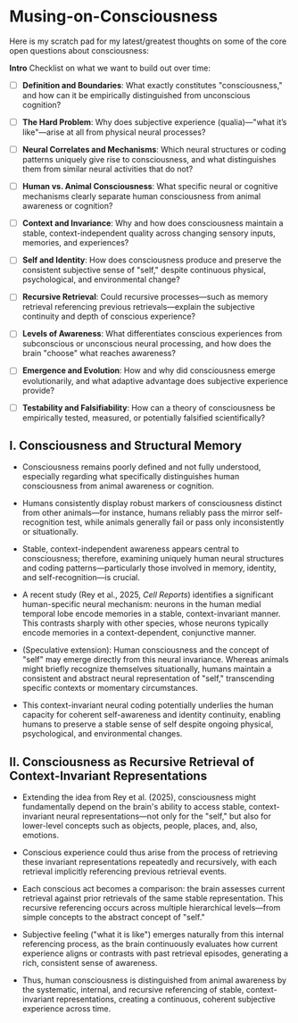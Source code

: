 # Musing-on-Consciousness

Here is my scratch pad for my latest/greatest thoughts on some of the core open questions about consciousness:

**Intro**
Checklist on what we want to build out over time:
- [ ] **Definition and Boundaries**: What exactly constitutes "consciousness," and how can it be empirically distinguished from unconscious cognition?
- [ ] **The Hard Problem**: Why does subjective experience (qualia)—"what it’s like"—arise at all from physical neural processes?
- [ ] **Neural Correlates and Mechanisms**: Which neural structures or coding patterns uniquely give rise to consciousness, and what distinguishes them from similar neural activities that do not?
- [ ] **Human vs. Animal Consciousness**: What specific neural or cognitive mechanisms clearly separate human consciousness from animal awareness or cognition?
- [ ] **Context and Invariance**: Why and how does consciousness maintain a stable, context-independent quality across changing sensory inputs, memories, and experiences?
- [ ] **Self and Identity**: How does consciousness produce and preserve the consistent subjective sense of "self," despite continuous physical, psychological, and environmental change?
- [ ] **Recursive Retrieval**: Could recursive processes—such as memory retrieval referencing previous retrievals—explain the subjective continuity and depth of conscious experience?
- [ ] **Levels of Awareness**: What differentiates conscious experiences from subconscious or unconscious neural processing, and how does the brain "choose" what reaches awareness?
- [ ] **Emergence and Evolution**: How and why did consciousness emerge evolutionarily, and what adaptive advantage does subjective experience provide?
- [ ] **Testability and Falsifiability**: How can a theory of consciousness be empirically tested, measured, or potentially falsified scientifically?


## I. Consciousness and Structural Memory

- Consciousness remains poorly defined and not fully understood, especially regarding what specifically distinguishes human consciousness from animal awareness or cognition.

- Humans consistently display robust markers of consciousness distinct from other animals—for instance, humans reliably pass the mirror self-recognition test, while animals generally fail or pass only inconsistently or situationally.

- Stable, context-independent awareness appears central to consciousness; therefore, examining uniquely human neural structures and coding patterns—particularly those involved in memory, identity, and self-recognition—is crucial.

- A recent study (Rey et al., 2025, *Cell Reports*) identifies a significant human-specific neural mechanism: neurons in the human medial temporal lobe encode memories in a stable, context-invariant manner. This contrasts sharply with other species, whose neurons typically encode memories in a context-dependent, conjunctive manner.

- (Speculative extension): Human consciousness and the concept of "self" may emerge directly from this neural invariance. Whereas animals might briefly recognize themselves situationally, humans maintain a consistent and abstract neural representation of "self," transcending specific contexts or momentary circumstances.

- This context-invariant neural coding potentially underlies the human capacity for coherent self-awareness and identity continuity, enabling humans to preserve a stable sense of self despite ongoing physical, psychological, and environmental changes.

## II. Consciousness as Recursive Retrieval of Context-Invariant Representations

- Extending the idea from Rey et al. (2025), consciousness might fundamentally depend on the brain's ability to access stable, context-invariant neural representations—not only for the "self," but also for lower-level concepts such as objects, people, places, and, also, emotions.

- Conscious experience could thus arise from the process of retrieving these invariant representations repeatedly and recursively, with each retrieval implicitly referencing previous retrieval events.

- Each conscious act becomes a comparison: the brain assesses current retrieval against prior retrievals of the same stable representation. This recursive referencing occurs across multiple hierarchical levels—from simple concepts to the abstract concept of "self."

- Subjective feeling ("what it is like") emerges naturally from this internal referencing process, as the brain continuously evaluates how current experience aligns or contrasts with past retrieval episodes, generating a rich, consistent sense of awareness.

- Thus, human consciousness is distinguished from animal awareness by the systematic, internal, and recursive referencing of stable, context-invariant representations, creating a continuous, coherent subjective experience across time.
